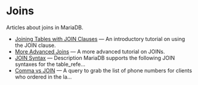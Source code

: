 # Joins

Articles about joins in MariaDB.

- [Joining Tables with JOIN Clauses](/kb/en/library/training-tutorials/basic-mariadb-articles/joining-tables-with-join-clauses/) — An introductory tutorial on using the JOIN clause.
- [More Advanced Joins](/sql-statements-structure/sql-statements/data-manipulation/selecting-data/joins-subqueries/joins/more-advanced-joins/) — A more advanced tutorial on JOINs.
- [JOIN Syntax](/sql-statements-structure/sql-statements/data-manipulation/selecting-data/joins-subqueries/joins/join-syntax/) — Description
MariaDB supports the following JOIN syntaxes for
the table_refe...
- [Comma vs JOIN](/sql-statements-structure/sql-statements/data-manipulation/selecting-data/joins-subqueries/joins/comma-vs-join/) — A query to grab the list of phone numbers for clients who ordered in the la...
